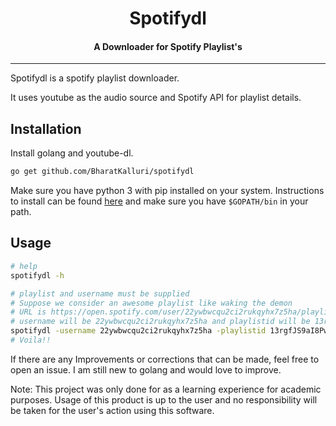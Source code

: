  
<h1 align="center">Spotifydl</h1>
<h4 align="center">A Downloader for Spotify Playlist's</h4>

----

Spotifydl is a spotify playlist downloader.

It uses youtube as the audio source and Spotify API for playlist details.

## Installation
Install golang and youtube-dl. 
```bash
go get github.com/BharatKalluri/spotifydl
```
Make sure you have python 3 with pip installed on your system. Instructions to install can be found [here](https://rg3.github.io/youtube-dl/download.html)
and make sure you have `$GOPATH/bin` in your path.


## Usage

```bash
# help
spotifydl -h

# playlist and username must be supplied
# Suppose we consider an awesome playlist like waking the demon
# URL is https://open.spotify.com/user/22ywbwcqu2ci2rukqyhx7z5ha/playlist/13rgfJS9aI8PwfuDCaGJp0
# username will be 22ywbwcqu2ci2rukqyhx7z5ha and playlistid will be 13rgfJS9aI8PwfuDCaGJp0
spotifydl -username 22ywbwcqu2ci2rukqyhx7z5ha -playlistid 13rgfJS9aI8PwfuDCaGJp0
# Voila!!
```

If there are any Improvements or corrections that can be made, feel free to open an issue. I am still new to golang and would love to improve.

Note: This project was only done for as a learning experience for academic purposes. Usage of this product is up to the user and no responsibility will be taken for the user's action using this software.
